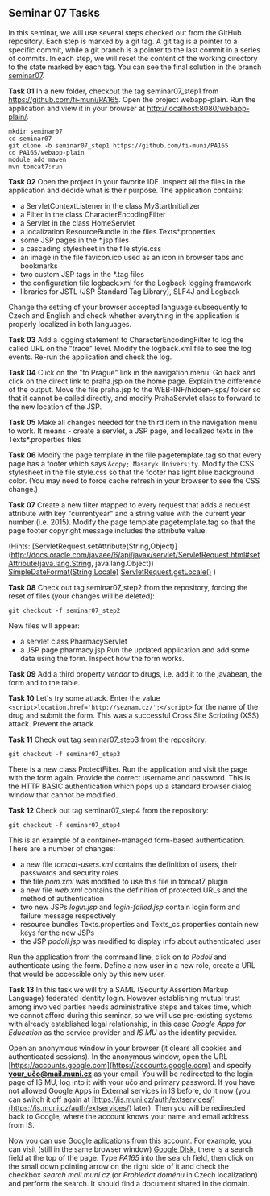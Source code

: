 ## Seminar 07 Tasks

In this seminar, we will use several steps checked out from the GitHub repository.
Each step is marked by a git tag. A git tag is a pointer to a specific commit, 
while a git branch is a pointer to the last commit in a series of commits. 
In each step, we will reset the content of the working directory to the state
marked by each tag. You can see the final solution in the branch [seminar07](https://github.com/fi-muni/PA165/tree/seminar07/webapp-plain).


**Task 01** In a new folder, checkout the tag seminar07_step1 from https://github.com/fi-muni/PA165. 
Open the project webapp-plain. Run the application and view it in your browser at [http://localhost:8080/webapp-plain/](http://localhost:8080/webapp-plain/).
```
mkdir seminar07
cd seminar07
git clone -b seminar07_step1 https://github.com/fi-muni/PA165
cd PA165/webapp-plain
module add maven
mvn tomcat7:run
```

**Task 02** Open the project in your favorite IDE. Inspect all the files in the application and decide what is their purpose. The application contains:
 * a ServletContextListener in the class MyStartInitializer
 * a Filter in the class CharacterEncodingFilter
 * a Servlet in the class HomeServlet
 * a localization ResourceBundle in the files Texts*.properties
 * some JSP pages in the *.jsp files
 * a cascading stylesheet in the file style.css
 * an image in the file favicon.ico used as an icon in browser tabs and bookmarks
 * two custom JSP tags in the *.tag files
 * the configuration file logback.xml for the Logback logging framework
 * libraries for JSTL (JSP Standard Tag Library), SLF4J and Logback 

Change the setting of your browser accepted language subsequently to Czech and English and check whether everything in the application is properly localized in both languages.

**Task 03** Add a logging statement to CharacterEncodingFilter to log the called URL on the "trace" level. Modify the logback.xml file to see the log events. Re-run the application and check the log.

**Task 04** Click on the "to Prague" link in the navigation menu. Go back and click on the direct link to praha.jsp on the home page. Explain the difference of the output. Move the file praha.jsp to the WEB-INF/hidden-jsps/ folder so that it cannot be called directly, and modify PrahaServlet class to forward to the new location of the JSP.

**Task 05**  Make all changes needed for the third item in the navigation menu to work. It means - create a servlet, a JSP page, and localized texts in the Texts*.properties files 

**Task 06** Modify the page template in the file pagetemplate.tag so that every page has a footer which says `&copy; Masaryk University`. Modify the CSS stylesheet in the file style.css so that the footer has light blue background color. (You may need to force cache refresh in your browser to see the CSS change.)

**Task 07** Create a new filter mapped to every request that adds a request attribute with key "currentyear" and a string value with the current year number (i.e. 2015). Modify the page template pagetemplate.tag so that the page footer copyright message includes the attribute value.

(Hints:
[ServletRequest.setAttribute(String,Object)](http://docs.oracle.com/javaee/6/api/javax/servlet/ServletRequest.html#setAttribute(java.lang.String, java.lang.Object))
[SimpleDateFormat(String,Locale)](http://docs.oracle.com/javase/8/docs/api/java/text/SimpleDateFormat.html#SimpleDateFormat-java.lang.String-java.util.Locale-)
[ServletRequest.getLocale()](http://docs.oracle.com/javaee/6/api/javax/servlet/ServletRequest.html#getLocale()) )

**Task 08** Check out tag seminar07_step2 from the repository, forcing the reset of files (your changes will be deleted):
```
git checkout -f seminar07_step2
```
New files will appear:
* a servlet class PharmacyServlet
* a JSP page pharmacy.jsp 
Run the updated application and add some data using the form. Inspect how the form works.

**Task 09**
Add a third property *vendor* to drugs, i.e. add it to the javabean, the form and to the table.
 
**Task 10** Let's try some attack. Enter the value 
`<script>location.href='http://seznam.cz/';</script>` 
for the name of the drug and submit the form. This was a successful Cross Site Scripting (XSS) attack. Prevent the attack.

**Task 11** Check out tag seminar07_step3 from the repository:
```
git checkout -f seminar07_step3
```
There is a new class ProtectFilter. Run the application and visit the page with the form again. Provide the correct username and password. This is the HTTP BASIC authentication which pops up a standard browser dialog window that cannot be modified. 

**Task 12** Check out tag seminar07_step4 from the repository:
```
git checkout -f seminar07_step4
```
This is an example of a container-managed form-based authentication. There are a number of changes:
 * a new file *tomcat-users.xml* contains the definition of users, their passwords and security roles
 * the file *pom.xml* was modified to use this file in tomcat7 plugin
 * a new file *web.xml* contains the definition of protected URLs and the method of authentication
 * two new JSPs *login.jsp* and *login-failed.jsp* contain login form and failure message respectively
 * resource bundles Texts.properties and Texts_cs.properties contain new keys for the new JSPs
 * the JSP *podoli.jsp* was modified to display info about authenticated user 

Run the application from the command line, click on *to Podolí* and authenticate using the form. 
Define a new user in a new role, create a URL that would be accessible only by this new user.

**Task 13** In this task we will try a SAML (Security Assertion Markup Language) federated identity login. However establishing mutual trust among involved parties needs administrative steps and takes time, which we cannot afford during this seminar, so we will use pre-existing systems with already established legal relationship, in this case *Google Apps for Education* as the service provider and *IS MU* as the identity provider.

Open an anonymous window in your browser (it clears all cookies and
authenticated sessions). In the anonymous window, open the URL
[https://accounts.google.com](https://accounts.google.com) and specify **your_učo@mail.muni.cz** as your email.
You will be redirected to the login page of IS MU, log into it with your
učo and primary password. If you have not allowed Google Apps in External
services in IS before, do it now (you can switch it off again at
[https://is.muni.cz/auth/extservices/](https://is.muni.cz/auth/extservices/)
later). Then you will be redirected back to Google, where the account knows your name and email address from IS.

Now you can use Google aplications from this account. For example, you can
visit (still in the same browser window) [Google Disk](https://drive.google.com/drive/my-drive), there is a search field at the
top of the page. Type *PA165* into the search field, then click on the small down pointing arrow on the right side of
it and check the checkbox *search mail.muni.cz* (or *Prohledat doménu* in Czech localization) and perform the search.
It should find a document shared in the domain.
